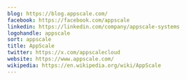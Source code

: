 ```yaml
---
blog: https://blog.appscale.com/
facebook: https://facebook.com/appscale
linkedin: https://linkedin.com/company/appscale-systems
logohandle: appscale
sort: appscale
title: AppScale
twitter: https://x.com/appscalecloud
website: https://www.appscale.com/
wikipedia: https://en.wikipedia.org/wiki/AppScale
---
```


